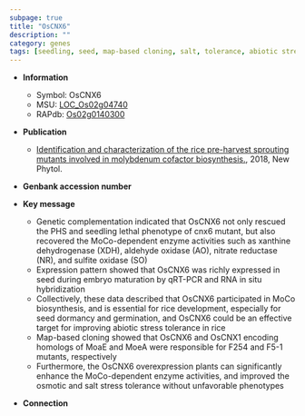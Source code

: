 ```yaml
---
subpage: true
title: "OsCNX6"
description: ""
category: genes
tags: [seedling, seed, map-based cloning, salt, tolerance, abiotic stress, salt stress, stress, biotic stress, nitrate, stress tolerance, dormancy]
---
```


* **Information**  
    + Symbol: OsCNX6  
    + MSU: [LOC_Os02g04740](http://rice.plantbiology.msu.edu/cgi-bin/ORF_infopage.cgi?orf=LOC_Os02g04740)  
    + RAPdb: [Os02g0140300](http://rapdb.dna.affrc.go.jp/viewer/gbrowse_details/irgsp1?name=Os02g0140300)  

* **Publication**  
    + [Identification and characterization of the rice pre-harvest sprouting mutants involved in molybdenum cofactor biosynthesis.](http://www.ncbi.nlm.nih.gov/pubmed?term=Identification+and+characterization+of+the+rice+pre-harvest+sprouting+mutants+involved+in+molybdenum+cofactor+biosynthesis.%5BTitle%5D), 2018, New Phytol.

* **Genbank accession number**  

* **Key message**  
    + Genetic complementation indicated that OsCNX6 not only rescued the PHS and seedling lethal phenotype of cnx6 mutant, but also recovered the MoCo-dependent enzyme activities such as xanthine dehydrogenase (XDH), aldehyde oxidase (AO), nitrate reductase (NR), and sulfite oxidase (SO)
    + Expression pattern showed that OsCNX6 was richly expressed in seed during embryo maturation by qRT-PCR and RNA in situ hybridization
    + Collectively, these data described that OsCNX6 participated in MoCo biosynthesis, and is essential for rice development, especially for seed dormancy and germination, and OsCNX6 could be an effective target for improving abiotic stress tolerance in rice
    + Map-based cloning showed that OsCNX6 and OsCNX1 encoding homologs of MoaE and MoeA were responsible for F254 and F5-1 mutants, respectively
    + Furthermore, the OsCNX6 overexpression plants can significantly enhance the MoCo-dependent enzyme activities, and improved the osmotic and salt stress tolerance without unfavorable phenotypes

* **Connection**  



